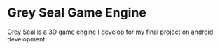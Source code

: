# Grey Seal Game Engine

Grey Seal is a 3D game engine I develop for my final project on android development.
